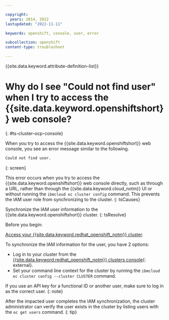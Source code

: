 ```yaml
---

copyright:
  years: 2014, 2022
lastupdated: "2022-11-11"

keywords: openshift, console, user, error

subcollection: openshift
content-type: troubleshoot

---
```


{{site.data.keyword.attribute-definition-list}}



# Why do I see "Could not find user" when I try to access the {{site.data.keyword.openshiftshort}} web console?
{: #ts-cluster-ocp-console}

When you try to access the {{site.data.keyword.openshiftshort}} web console, you see an error message similar to the following.

```sh
Could not find user.
```
{: screen}

This error occurs when you try to access the {{site.data.keyword.openshiftshort}} web console directly, such as through a URL, rather than through the {{site.data.keyword.cloud_notm}} UI or without running the `ibmcloud oc cluster config` command. This prevents the IAM user role from synchronizing to the cluster. 
{: tsCauses}

Synchronize the IAM user information to the {{site.data.keyword.openshiftshort}} cluster. 
{: tsResolve}

Before you begin: 

[Access your {{site.data.keyword.redhat_openshift_notm}} cluster](/docs/openshift?topic=openshift-access_cluster).

To synchronize the IAM information for the user, you have 2 options:
- Log in to your cluster from the [{{site.data.keyword.redhat_openshift_notm}} clusters console](https://cloud.ibm.com/kubernetes/clusters?platformType=openshift){: external}.
- Set your command line context for the cluster by running the  `ibmcloud oc cluster config --cluster CLUSTER` command.

If you use an API key for a functional ID or another user, make sure to log in as the correct user.
{: note}

After the impacted user completes the IAM synchronization, the cluster administrator can verify the user exists in the cluster by listing users with the `oc get users` command.
{: tip}


